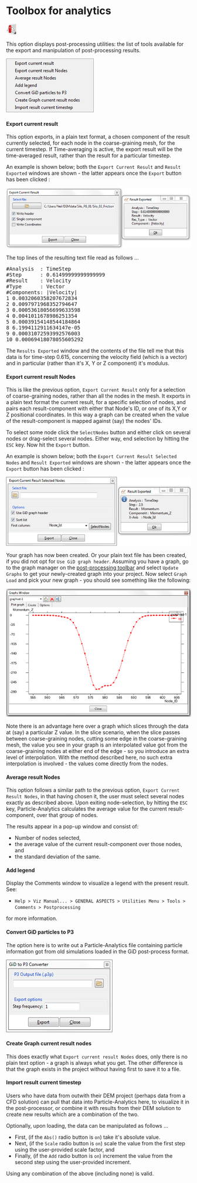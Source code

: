 # Toolbox for analytics

![](img/toolbox.png "The post-processing toolbox icon")

This option displays post-processing utilities: the list of tools available for the export and manipulation of post-processing results.

  ![](img/p4_post_toolbox_submenu.png "Toolbox for analytics")

#### Export current result

This option exports, in a plain text format, a chosen component of the result currently selected, for each node in the coarse-graining mesh, for the current timestep.  If Time-averaging is active, the export result will be the time-averaged result, rather than the result for a particular timestep.

An example is shown below; both the `Export Current Result` and `Result Exported` windows are shown - the latter appears once the `Export` button has been clicked :

  ![](img/p4_post_toolbox_export_current.png "Export current")

The top lines of the resulting text file read as follows ...

<pre>
#Analysis  : TimeStep
#Step      : 0.61499999999999999
#Result    : Velocity
#Type      : Vector
#Components: |Velocity|
1 0.0032060358207672834  
2 0.0097971968352794647  
3 0.00053618056699633598  
4 0.0041011678986251354  
5 0.00039154148544184864  
8 6.1994112911634147e-05  
9 0.00031072593992576003  
10 0.00069418078055605292
</pre>

The `Results Exported` window and the contents of the file tell me that this data is for time-step 0.615, concerning the velocity field (which is a vector) and in particular (rather than it's X, Y or Z component) it's modulus.

#### Export current result Nodes

This is like the previous option, `Export Current Result` only for a selection of coarse-graining nodes, rather than all the nodes in the mesh.  It exports in a plain text format the current result, for a specific selection of nodes, and pairs each result-component with either that Node's ID, or one of its X,Y or Z positional coordinates.  In this way a graph can be created when the value of the result-component is mapped against (say) the nodes' IDs.

To select some node click the `SelectNodes` button and either click on several nodes or drag-select several nodes.  Either way, end selection by hitting the `ESC` key.  Now hit the `Export` button.

An example is shown below; both the `Export Current Result Selected Nodes` and `Result Exported` windows are shown - the latter appears once the `Export` button has been clicked :

  ![](img/p4_post_toolbox_export_current_nodes.png "Export current result: selected nodes")

Your graph has now been created.  Or your plain text file has been created, if you did not opt for `Use GiD graph header`.  Assuming you have a graph, go to the graph manager on the [post-processing toolbar](post_postprocessing.md) and select `Update Graphs` to get your newly-created graph into your project.  Now select `Graph Load` and pick your new graph - you should see something like the following:

  ![](img/p4_post_toolbox_export_current_nodes_graph.png "Export current result: selected nodes - the output")

Note there is an advantage here over a graph which slices through the data at (say) a particular Z value.  In the slice scenario, when the slice passes between coarse-graining nodes, cutting some edge in the coarse-graining mesh, the value you see in your graph is an interpolated value got from the coarse-graining nodes at either end of the edge - so you introduce an extra level of interpolation.  With the method described here, no such extra interpolation is involved - the values come directly from the nodes.

#### Average result Nodes

This option follows a similar path to the previous option, `Export Current Result Nodes`, in that having chosen it, the user must select several nodes exactly as described above.  Upon exiting node-selection, by hitting the `ESC` key, Particle-Analytics calculates the average value for the current result-component, over that group of nodes.

The results appear in a pop-up window and consist of: 

 * Number of nodes selected, 
 * the average value of the current result-component over those nodes, and 
 * the standard deviation of the same.

#### Add legend

Display the Comments window to visualize a legend with the present result.  See:

* `Help > Viz Manual... > GENERAL ASPECTS > Utilities Menu > Tools > Comments > Postprocessing` 

for more information.

#### Convert GiD particles to P3

The option here is to write out a Particle-Analytics file containing particle information got from old simulations loaded in the GiD post-process format.

  ![](img/p4_post_toolbox_export_particles.png "GiD to P3")

#### Create Graph current result nodes

This does exactly what `Export current result Nodes` does, only there is no plain text option - a graph is always what you get.  The other difference is that the graph exists in the project without having first to save it to a file.

#### Import result current timestep

Users who have data from outwith their DEM project (perhaps data from a CFD solution) can pull that data into Particle-Analytics here, to visualize it in the post-processor, or combine it with results from their DEM solution to create new results which are a combination of the two.

Optionally, upon loading, the data can be manipulated as follows ...

 * First, (if the `Abs()` radio button is `on`) take it's absolute value. 
 * Next, (if the `Scale` radio button is `on`) scale the value from the first step using the user-provided scale factor, and
 * Finally, (if the `Add` radio button is `on`) increment the value from the second step using the user-provided increment.

Using any combination of the above (including none) is valid.
